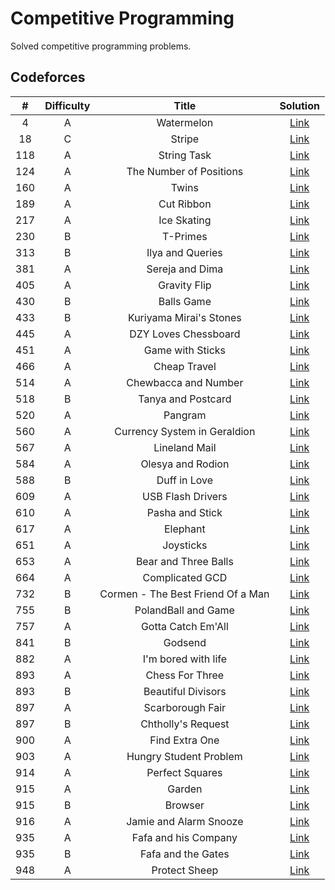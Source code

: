 # Competitive Programming

Solved competitive programming problems.

## Codeforces

| # | Difficulty | Title | Solution |
| :--: | :--: | :--: | :--: |
| 4 | A | Watermelon | [Link](codeforces/4A.py) |
| 18 | C | Stripe | [Link](codeforces/18C.py) |
| 118 | A | String Task | [Link](codeforces/118A.py) |
| 124 | A | The Number of Positions | [Link](codeforces/124A.py) |
| 160 | A | Twins | [Link](codeforces/160A.py) |
| 189 | A | Cut Ribbon | [Link](codeforces/189A.py) |
| 217 | A | Ice Skating | [Link](codeforces/217A.py) |
| 230 | B | T-Primes | [Link](codeforces/230B.py) |
| 313 | B | Ilya and Queries | [Link](codeforces/313B.py) |
| 381 | A | Sereja and Dima | [Link](codeforces/381A.py) |
| 405 | A | Gravity Flip | [Link](codeforces/405A.py) |
| 430 | B | Balls Game | [Link](codeforces/430B.py) |
| 433 | B | Kuriyama Mirai's Stones | [Link](codeforces/433B.py) |
| 445 | A | DZY Loves Chessboard | [Link](codeforces/445A.py) |
| 451 | A | Game with Sticks | [Link](codeforces/451A.py) |
| 466 | A | Cheap Travel | [Link](codeforces/466A.py) |
| 514 | A | Chewbacca and Number | [Link](codeforces/514A.py) |
| 518 | B | Tanya and Postcard | [Link](codeforces/518B.py) |
| 520 | A | Pangram | [Link](codeforces/520A.py) |
| 560 | A | Currency System in Geraldion | [Link](codeforces/560A.py) |
| 567 | A | Lineland Mail | [Link](codeforces/567A.py) |
| 584 | A | Olesya and Rodion | [Link](codeforces/584A.py) |
| 588 | B | Duff in Love | [Link](codeforces/588B.py) |
| 609 | A | USB Flash Drivers | [Link](codeforces/609A.py) |
| 610 | A | Pasha and Stick | [Link](codeforces/610A.py) |
| 617 | A | Elephant | [Link](codeforces/617A.py) |
| 651 | A | Joysticks | [Link](codeforces/651A.py) |
| 653 | A | Bear and Three Balls | [Link](codeforces/653A.py) |
| 664 | A | Complicated GCD | [Link](codeforces/664A.py) |
| 732 | B | Cormen - The Best Friend Of a Man | [Link](codeforces/732B.py) |
| 755 | B | PolandBall and Game | [Link](codeforces/755B.py) |
| 757 | A | Gotta Catch Em'All | [Link](codeforces/757A.py) |
| 841 | B | Godsend | [Link](codeforces/841B.py) |
| 882 | A | I'm bored with life | [Link](codeforces/882A.py) |
| 893 | A | Chess For Three | [Link](codeforces/893A.py) |
| 893 | B | Beautiful Divisors | [Link](codeforces/893B.py) |
| 897 | A | Scarborough Fair | [Link](codeforces/897A.py) |
| 897 | B | Chtholly's Request | [Link](codeforces/897B.py) |
| 900 | A | Find Extra One | [Link](codeforces/900A.py) |
| 903 | A | Hungry Student Problem | [Link](codeforces/903A.py) |
| 914 | A | Perfect Squares | [Link](codeforces/914A.py) |
| 915 | A | Garden | [Link](codeforces/915A.py) |
| 915 | B | Browser | [Link](codeforces/915B.py) |
| 916 | A | Jamie and Alarm Snooze | [Link](codeforces/916A.py) |
| 935 | A | Fafa and his Company | [Link](codeforces/935A.py) |
| 935 | B | Fafa and the Gates | [Link](codeforces/935B.py) |
| 948 | A | Protect Sheep | [Link](codeforces/948A.py) |